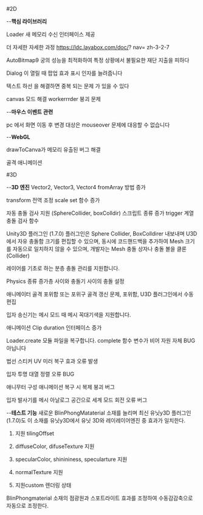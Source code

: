 #2D

--**핵심 라이브러리**

Loader 새 메모리 수신 인터페이스 제공

더 자세한 자세한 과정 https://ldc.layabox.com/doc/? nav= zh-3-2-7

AutoBitmap9 궁의 성능을 최적화하여 특정 상황에서 불필요한 재단 지출을 피하다

Dialog 이 열릴 때 팝업 효과 표시 인자를 늘려줍니다

텍스트 하선 을 해결하면 중복 되는 문제 가 있을 수 있다

canvas 모드 해결 workerrrder 붕괴 문제



--**마우스 이벤트 관련**

pc 에서 화면 이동 후 변경 대상은 mouseover 문제에 대응할 수 없습니다

--**WebGL**

drawToCanva가 메모리 유출된 버그 해결

골격 애니메이션

#3D

--**3D 엔진**
Vector2, Vector3, Vector4 fromArray 방법 증가

transform 전역 조정 scale set 함수 증가

자동 충돌 검사 지원 (SphereCollider, boxColldir) 스크립트 종류 증가 trigger 계열 충돌 검사 함수

Unity3D 플러그인 (1.7.0) 플러그인은 Sphere Collider, BoxColldirer 내보내며 U3D 에서 자유 충돌함 크기를 편집할 수 있으며, 동시에 코드핸드백을 추가하여 Mesh 크기를 자동으로 일치하지 않을 수 있으며, 개발자는 Mesh 충돌 상자나 충돌 볼을 클론 (Collider)

레이어를 기초로 하는 분층 충돌 관리를 지원합니다.

Physics 종류 증가층 사이와 충돌기 사이의 충돌 설정

애니메이터 골격 포위함 또는 포위구 골격 갱신 문제, 포위함, U3D 플러그인에서 수동편집

입자 송신기는 메시 모드 때 메시 꼭대기색을 지원합니다.

애니메이션 Clip duration 인터페이스 증가

Loader.create 모듈 파일을 복구합니다. complete 함수 변수가 비어 자원 자체 BUG 아닙니다

법선 스티커 UV 미러 복구 효과 오류 발생

입자 투명 대열 정렬 오류 BUG

애니무터 구성 애니메이션 복구 시 복제 붕괴 버그

입자 발사기를 메시 아날로그 공간으로 세계 모드 회전 오류 버그

--**테스트 기능**
새로운 BlinPhongMataterial 소재를 늘리며 최신 유닛y3D 플러그인(1.7.0)도 이 소재를 유닛y3D에서 유닛 3D와 레이레이어엔진 중 효과가 일치한다.

1) 지원 tilingOffset

2) diffuseColor, difuseTexture 지원

3) specularColor, shinininess, specularture 지원

4) normalTexture 지원

5) 지원custom 렌더링 상태

BlinPhongmaterial 소재의 점광원과 스포트라이트 효과를 조정하여 수동감감축으로 자동으로 조정한다.



